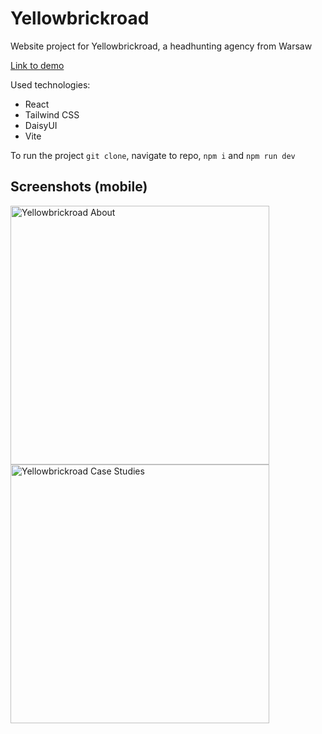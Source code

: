 # Yellowbrickroad

Website project for Yellowbrickroad, a headhunting agency from Warsaw

[Link to demo](https://makspara.github.io/yellowbrickroad/)

Used technologies:
- React
- Tailwind CSS
- DaisyUI
- Vite

To run the project `git clone`, navigate to repo, `npm i` and `npm run dev`

## Screenshots (mobile)

<img src="https://github.com/user-attachments/assets/7ff9efc1-8db9-42d5-9794-6c7dcfad182e" alt="Yellowbrickroad About" width="414" align="left">
<br />
<br />
<img src="https://github.com/user-attachments/assets/df35b412-e523-4a07-a7ab-0b29bd15094b" alt="Yellowbrickroad Case Studies" width="414" align="left">
